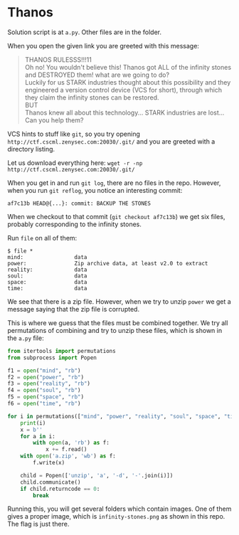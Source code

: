 # Thanos

Solution script is at `a.py`. Other files are in the folder.

When you open the given link you are greeted with this message:

> THANOS RULESSS!!!11  
> Oh no! You wouldn't believe this! Thanos got ALL of the infinity stones and DESTROYED them! what are we going to do?  
> Luckily for us STARK industries thought about this possibility and they engineered a version control device (VCS for short), through which they claim the infinity stones can be restored.  
> BUT  
> Thanos knew all about this technology... STARK industries are lost...  
> Can you help them?

VCS hints to stuff like `git`, so you try opening `http://ctf.cscml.zenysec.com:20030/.git/`
and you are greeted with a directory listing.

Let us download everything here: `wget -r -np http://ctf.cscml.zenysec.com:20030/.git/`

When you get in and run `git log`, there are no files in the repo. However, when
you run `git reflog`, you notice an interesting commit:
```
af7c13b HEAD@{...}: commit: BACKUP THE STONES
```

When we checkout to that commit (`git checkout af7c13b`) we get six files,
probably corresponding to the infinity stones.

Run `file` on all of them:
```
$ file *
mind:                data
power:               Zip archive data, at least v2.0 to extract
reality:             data
soul:                data
space:               data
time:                data
```

We see that there is a zip file. However, when we try to unzip `power` we get a
message saying that the zip file is corrupted.

This is where we guess that the files must be combined together. We try all
permutations of combining and try to unzip these files, which is shown in the
`a.py` file:
```python
from itertools import permutations
from subprocess import Popen

f1 = open("mind", "rb")
f2 = open("power", "rb")
f3 = open("reality", "rb")
f4 = open("soul", "rb")
f5 = open("space", "rb")
f6 = open("time", "rb")

for i in permutations(["mind", "power", "reality", "soul", "space", "time"], 6):
    print(i)
    x = b''
    for a in i:
        with open(a, 'rb') as f:
            x += f.read()
    with open('a.zip', 'wb') as f:
        f.write(x)

    child = Popen(['unzip', 'a', '-d', '-'.join(i)])
    child.communicate()
    if child.returncode == 0:
        break
```

Running this, you will get several folders which contain images. One of them
gives a proper image, which is `infinity-stones.png` as shown in this repo.
The flag is just there.
